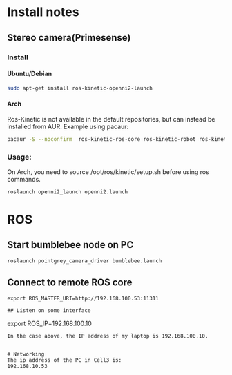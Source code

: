 # Install notes

## Stereo camera(Primesense)
### Install
#### Ubuntu/Debian
```sh
sudo apt-get install ros-kinetic-openni2-launch
```
#### Arch
Ros-Kinetic is not available in the default repositories, but can instead be installed from AUR. Example using pacaur:
```sh
pacaur -S --noconfirm  ros-kinetic-ros-core ros-kinetic-robot ros-kinetic-openni2-launch
```
### Usage:
On Arch, you need to source /opt/ros/kinetic/setup.sh before using ros commands.
```h
roslaunch openni2_launch openni2.launch	
```

# ROS
## Start bumblebee node on PC
```sh
roslaunch pointgrey_camera_driver bumblebee.launch
```

## Connect to remote ROS core
```
export ROS_MASTER_URI=http://192.168.100.53:11311

## Listen on some interface
```
export ROS_IP=192.168.100.10
```
In the case above, the IP address of my laptop is 192.168.100.10.


# Networking
The ip address of the PC in Cell3 is:
192.168.10.53
